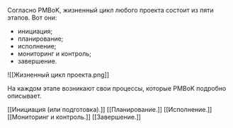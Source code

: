 Согласно PMBoK, жизненный цикл любого проекта состоит из пяти этапов. Вот они:

- инициация;
- планирование;
- исполнение;
- мониторинг и контроль;
- завершение.

![[Жизненный цикл проекта.png]]

На каждом этапе возникают свои процессы, которые PMBoK подробно описывает.

[[Инициация (или подготовка).]]
[[Планирование.]]
[[Исполнение.]]
[[Мониторинг и контроль.]]
[[Завершение.]]